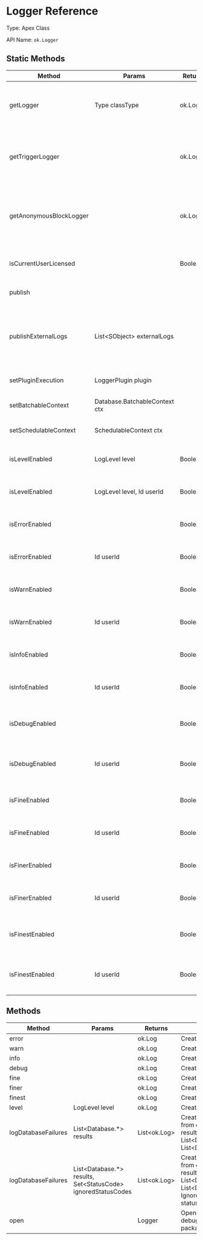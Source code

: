 # Logger Reference

Type: Apex Class

API Name: `ok.Logger`

## Static Methods

| Method                  | Params                        | Returns   | Description                                                               |
| ----------------------- | ----------------------------- | --------- | ------------------------------------------------------------------------- |
| getLogger               | Type classType                | ok.Logger | Static factory method to create a One Logger instance.                    |
| getTriggerLogger        |                               | ok.Logger | Static factory method to create a One Logger Trigger instance.            |
| getAnonymousBlockLogger |                               | ok.Logger | Static factory method to create a One Logger Anonymous Block instance.    |
| isCurrentUserLicensed   |                               | Boolean   | Returns true if running user is licensed.                                 |
| publish                 |                               |           | Publish all registered logs.                                              |
| publishExternalLogs     | List<SObject\> externalLogs   |           | Static method to publish external logs. Only external logs are published. |
| setPluginExecution      | LoggerPlugin plugin           |           | Set Logger Plugin context.                                                |
| setBatchableContext     | Database.BatchableContext ctx |           | Set Batchable context.                                                    |
| setSchedulableContext   | SchedulableContext ctx        |           | Set Schedulable context.                                                  |
| isLevelEnabled          | LogLevel level                | Boolean   | Check if logs at level will be published.                                 |
| isLevelEnabled          | LogLevel level, Id userId     | Boolean   | Check if logs at level will be published.                                 |
| isErrorEnabled          |                               | Boolean   | Check if logs at error level will be published.                           |
| isErrorEnabled          | Id userId                     | Boolean   | Check if logs at error level will be published.                           |
| isWarnEnabled           |                               | Boolean   | Check if logs at warn level will be published.                            |
| isWarnEnabled           | Id userId                     | Boolean   | Check if logs at warn level will be published.                            |
| isInfoEnabled           |                               | Boolean   | Check if logs at info level will be published.                            |
| isInfoEnabled           | Id userId                     | Boolean   | Check if logs at info level will be published.                            |
| isDebugEnabled          |                               | Boolean   | Check if logs at debug level will be published.                           |
| isDebugEnabled          | Id userId                     | Boolean   | Check if logs at debug level will be published.                           |
| isFineEnabled           |                               | Boolean   | Check if logs at fine level will be published.                            |
| isFineEnabled           | Id userId                     | Boolean   | Check if logs at fine level will be published.                            |
| isFinerEnabled          |                               | Boolean   | Check if logs at finer level will be published.                           |
| isFinerEnabled          | Id userId                     | Boolean   | Check if logs at finer level will be published.                           |
| isFinestEnabled         |                               | Boolean   | Check if logs at finest level will be published.                          |
| isFinestEnabled         | Id userId                     | Boolean   | Check if logs at finest level will be published.                          |

## Methods

| Method              | Params                                                           | Returns      | Description                                                                                                                                                      |
| ------------------- | ---------------------------------------------------------------- | ------------ | ---------------------------------------------------------------------------------------------------------------------------------------------------------------- |
| error               |                                                                  | ok.Log       | Create a log at level ERROR.                                                                                                                                     |
| warn                |                                                                  | ok.Log       | Create a log at level WARN.                                                                                                                                      |
| info                |                                                                  | ok.Log       | Create a log at level INFO.                                                                                                                                      |
| debug               |                                                                  | ok.Log       | Create a log at level DEBUG.                                                                                                                                     |
| fine                |                                                                  | ok.Log       | Create a log at level FINE.                                                                                                                                      |
| finer               |                                                                  | ok.Log       | Create a log at level FINER.                                                                                                                                     |
| finest              |                                                                  | ok.Log       | Create a log at level FINEST.                                                                                                                                    |
| level               | LogLevel level                                                   | ok.Log       | Create a log at specific level.                                                                                                                                  |
| logDatabaseFailures | List<Database\.\*\> results                                      | List<ok.Log> | Create logs at level ERROR from database operation result, e.g. List<Database.SaveResult>, List<Database.DeleteResult>                                           |
| logDatabaseFailures | List<Database\.\*\> results, Set<StatusCode\> ignoredStatusCodes | List<ok.Log> | Create logs at level ERROR from database operation result, e.g. List<Database.SaveResult>, List<Database.DeleteResult>. Ignore errors with specific status code. |
| open                |                                                                  | Logger       | Open stack trace and system debug from managed packages.                                                                                                         |
